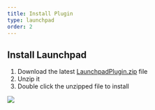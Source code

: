 ```yaml
---
title: Install Plugin
type: launchpad
order: 2
---
```


## Install Launchpad

1. Download the latest [LaunchpadPlugin.zip](http://animaapp.com/plugins/launchpad/download) file
2. Unzip it
2. Double click the unzipped file to install

![](/docs/images/launchpad/install.png)

